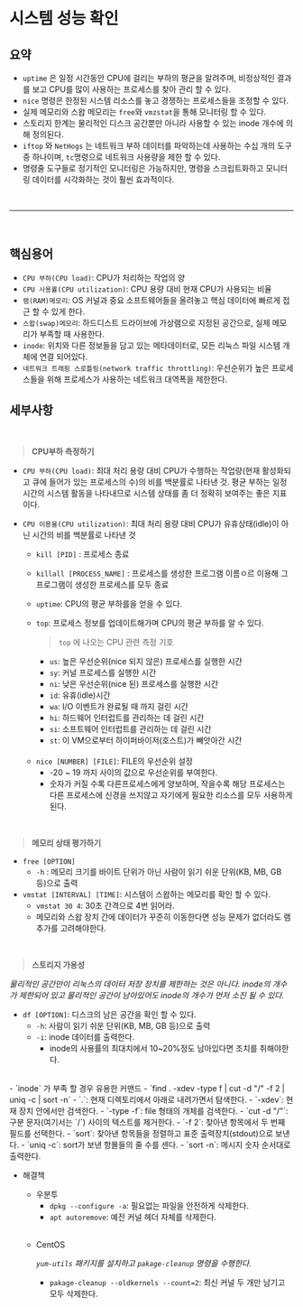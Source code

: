 # 시스템 성능 확인
## 요약
- `uptime` 은 일정 시간동안 CPU에 걸리는 부하의 평균을 알려주며, 비정상적인 결과를 보고 CPU를 많이 사용하는 프로세스를 찾아 관리 할 수 있다.
- `nice` 명령은 한정된 시스템 리소스를 놓고 경쟁하는 프로세스들을 조정할 수 있다.
- 실제 메모리와 스왑 메모리는 `free`와 `vmzstat`을 통해 모니터링 할 수 있다.
- 스토리지 한계는 물리적인 디스크 공간뿐만 아니라 사용할 수 있는 inode 개수에 의해 정의된다.
- `iftop` 와 `NetHogs` 는 네트워크 부하 데이터를 파악하는데 사용하는 수십 개의 도구 중 하나이며, `tc`명령으로 네트워크 사용량을 제한 할 수 있다.
- 명령줄 도구들로 정기적인 모니터링은 가능하지만, 명령을 스크립트화하고 모니터링 데이터를 시각화하는 것이 훨씬 효과적이다.

<br><hr><br>

## 핵심용어
- `CPU 부하(CPU load)`: CPU가 처리하는 작업의 양
- `CPU 사용률(CPU utilization)`: CPU 용량 대비 현재 CPU가 사용되는 비율
- `램(RAM)메모리`: OS 커널과 중요 소프트웨어들을 올려놓고 핵심 데이터에 빠르게 접근 할 수 있게 한다.
- `스왑(swap)메모리`: 하드디스트 드라이브에 가상램으로 지정된 공간으로, 실제 메모리가 부족할 때 사용한다.
- `inode`: 위치와 다른 정보들을 담고 있는 메타데이터로, 모든 리눅스 파일 시스템 개체에 연결 되어있다.
- `네트워크 트래핑 스로틀링(network traffic throttling)`: 우선순위가 높은 프로세스들을 위해 프로세스가 사용하는 네트워크 대역폭을 제한한다.


## 세부사항

<br>

> **CPU부하 측정하기**
- `CPU 부하(CPU load)`: 최대 처리 용량 대비 CPU가 수행하는 작업량(현재 활성화되고 큐에 들어가 있는 프로세스의 수)의 비를 백분률로 나타낸 것. 평균 부하는 일정 시간의 시스템 활동을 나타내므로 시스템 상태를 좀 더 정확히 보여주는 좋은 지표이다.
- `CPU 이용율(CPU utilization)`: 최대 처리 용량 대비 CPU가 유휴상태(idle)이 아닌 시간의 비를 백분률로 나타낸 것
    - `kill [PID]` : 프로세스 종료
    - `killall [PROCESS_NAME]` : 프로세스를 생성한 프로그램 이름ㅇ르 이용해 그 프로그램이 생성한 프로세스를 모두 종료
    - `uptime`: CPU의 평균 부하를을 얻을 수 있다.
    - `top`: 프로세스 정보를 업데이트해가며 CPU의 평균 부하를 알 수 있다.
        
        >`top` 에 나오는 CPU 관련 측정 기호
        - `us`: 높은 우선순위(nice 되지 않은) 프로세스를 실행한 시간
        - `sy`: 커널 프로세스를 실행한 시간
        - `ni`: 낮은 우선순위(nice 된) 프로세스를 실행한 시간
        - `id`: 유휴(idle)시간
        - `wa`: I/O 이벤트가 완료될 때 까지 걸린 시간
        - `hi`: 하드웨어 인터럽트를 관리하는 데 걸린 시간
        - `si`: 소프트웨어 인터럽트를 관리하는 데 걸린 시간
        - `st`: 이 VM으로부터 하이퍼바이저(호스트)가 빼앗아간 시간  
    
    <br>

    - `nice [NUMBER] [FILE]`: FILE의 우선순위 설정
        - -20 ~ 19 까지 사이의 값으로 우선순위를 부여한다.
        - 숫자가 커질 수록 다른프로세스에게 양보하며, 작을수록 해당 프로세스는 다른 프로세스에 신경을 쓰지않고 자기에게 필요한 리소스를 모두 사용하게된다.


<br>

> **메모리 상태 평가하기**
- `free [OPTION]` 
    - `-h` : 메모리 크기를 바이트 단위가 아닌 사람이 읽기 쉬운 단위(KB, MB, GB 등)으로 출력
- `vmstat [INTERVAL] [TIME]`: 시스템이 스왑하는 메모리를 확인 할 수 있다.
    - `vmstat 30 4`: 30초 간격으로 4번 읽어라.
    - 메모리와 스왑 장치 간에 데이터가 꾸준히 이동한다면 성능 문제가 없더라도 램 추가를 고려해야한다.


<br>

> **스토리지 가용성**

*물리적인 공간만이 리눅스의 데이터 저장 장치를 제한하는 것은 아니다. inode의 개수가 제한되어 있고 물리적인 공간이 남아있어도 inode의 개수가 먼저 소진 될 수 있다.*
- `df [OPTION]`: 디스크의 남은 공간을 확인 할 수 있다.
    - `-h`: 사람이 읽기 쉬운 단위(KB, MB, GB 등)으로 출력
    - `-i`: inode 데이터를 출력한다.
        - inode의 사용률의 최대치에서 10~20%정도 남아있다면 조치를 취해야한다.
<br>
    - `inode` 가 부족 할 경우 유용한 커맨드
    - `find . -xdev -type f | cut -d "/" -f 2 | uniq -c | sort -n`
        - `.`: 현재 디렉토리에서 아래로 내려가면서 탐색한다.
        - `-xdev`: 현재 장치 안에서만 검색한다.
        - `-type -f`: file 형태의 개체를 검색한다.
        - `cut -d "/"`: 구분 문자(여기서는 `/`) 사이의 텍스트를 제거한다.
        - `-f 2`: 찾아낸 항목에서 두 번째 필드를 선택한다.
        - `sort`: 찾아낸 항목들을 정렬하고 표준 출력장치(stdout)으로 보낸다.
        - `uniq -c`: sort가 보낸 항몰들의 줄 수를 센다.
        - `sort -n`: 메시지 숫자 순서대로 출력한다.

- 해결책
    - 우분투 
        - `dpkg --configure -a`: 필요없는 파일을 안전하게 삭제한다.
        - `apt autoremove`: 예전 커널 헤더 자체를 삭제한다.

    <br>

    - CentOS
    
        *`yum-utils` 패키지를 설치하고 `pakage-cleanup` 명령을 수행한다.*
        - `pakage-cleanup --oldkernels --count=2`: 최신 커널 두 개만 남기고 모두 삭제한다.
        

